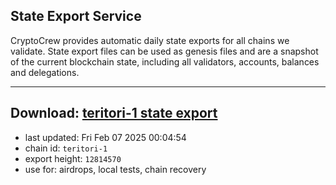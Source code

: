 ## State Export Service
CryptoCrew provides automatic daily state exports for all chains we validate. State export files can be used as genesis files and are a snapshot of the current blockchain state, including all validators, accounts, balances and delegations.

---
**Download: [teritori-1 state export](https://dl-eu2.ccvalidators.com/SERVICE/teritori/teritori-1_export_12814570.json)**
---

- last updated: Fri Feb 07 2025 00:04:54
- chain id: `teritori-1`
- export height: `12814570`
- use for: airdrops, local tests, chain recovery

